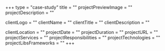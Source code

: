 +++
type = "case-study"
title = ""
projectPreviewImage = ""
projectDescription = ""

clientLogo = ""
clientName = ""
clientTitle = ""
clientDescription = ""

clientLocation = ""
projectDate = ""
projectDuration = ""
projectURL = ""
projectServices = ""
projectResponsibilities = ""
projectTechnologies = ""
projectLibsFrameworks = ""
+++